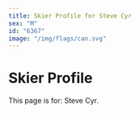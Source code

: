 ```yaml
---
title: Skier Profile for Steve Cyr
sex: "M"
id: "6367"
image: "/img/flags/can.svg" 
---
```


# Skier Profile

This page is for: Steve Cyr.
    